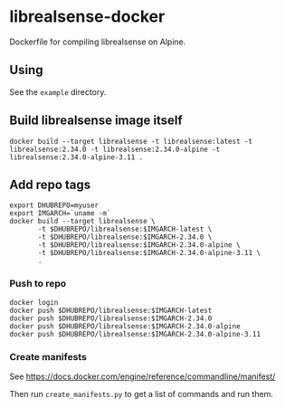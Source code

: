 # librealsense-docker

Dockerfile for compiling librealsense on Alpine.

## Using

See the `example` directory.

## Build librealsense image itself

    docker build --target librealsense -t librealsense:latest -t librealsense:2.34.0 -t librealsense:2.34.0-alpine -t librealsense:2.34.0-alpine-3.11 .

## Add repo tags

    export DHUBREPO=myuser
    export IMGARCH=`uname -m`
    docker build --target librealsense \
           -t $DHUBREPO/librealsense:$IMGARCH-latest \
           -t $DHUBREPO/librealsense:$IMGARCH-2.34.0 \
           -t $DHUBREPO/librealsense:$IMGARCH-2.34.0-alpine \
           -t $DHUBREPO/librealsense:$IMGARCH-2.34.0-alpine-3.11 \
           .

### Push to repo

    docker login
    docker push $DHUBREPO/librealsense:$IMGARCH-latest
    docker push $DHUBREPO/librealsense:$IMGARCH-2.34.0
    docker push $DHUBREPO/librealsense:$IMGARCH-2.34.0-alpine
    docker push $DHUBREPO/librealsense:$IMGARCH-2.34.0-alpine-3.11

### Create manifests

See <https://docs.docker.com/engine/reference/commandline/manifest/>

Then run `create_manifests.py` to get a list of commands and run them.
